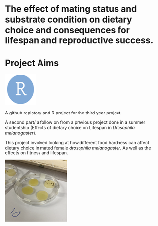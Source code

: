 # The effect of mating status and substrate condition on dietary choice and consequences for lifespan and reproductive success.

# Project Aims 
<img title="droso pic" alt="drosopAlt text" src="/images/RLogo.png" width=100 height=100>


A github repistory and R project for the third year project. 

A second part/ a follow on from a previous project done in a summer studentship (Effects of dietary choice on Lifespan in *Drosophila melanogaster*).

This project involved looking at how different food hardness can affect dietary choice in mated female *drosophila melanogaster*. As well as the effects on fitness and lifespan. 

<img title="droso pic" alt="drosopAlt text" src="/images/exp1assay.png" width=200 height=200>
